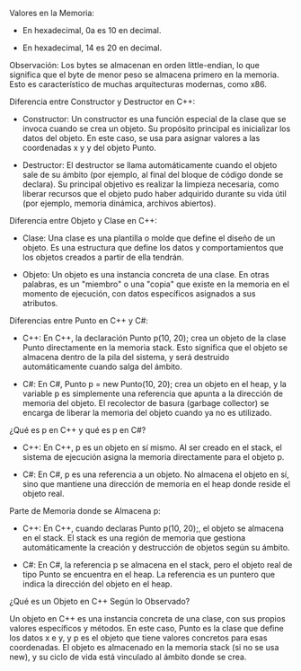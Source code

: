 Valores en la Memoria:
* En hexadecimal, 0a es 10 en decimal.

* En hexadecimal, 14 es 20 en decimal.

Observación: Los bytes se almacenan en orden little-endian, lo que significa que el byte de menor peso se almacena primero en la memoria. Esto es característico de muchas arquitecturas modernas, como x86.


Diferencia entre Constructor y Destructor en C++:
* Constructor: Un constructor es una función especial de la clase que se invoca cuando se crea un objeto. Su propósito principal es inicializar los datos del objeto. En este caso, se usa para asignar valores a las coordenadas x y y del objeto Punto.

* Destructor: El destructor se llama automáticamente cuando el objeto sale de su ámbito (por ejemplo, al final del bloque de código donde se declara). Su principal objetivo es realizar la limpieza necesaria, como liberar recursos que el objeto pudo haber adquirido durante su vida útil (por ejemplo, memoria dinámica, archivos abiertos).


Diferencia entre Objeto y Clase en C++:
* Clase: Una clase es una plantilla o molde que define el diseño de un objeto. Es una estructura que define los datos y comportamientos que los objetos creados a partir de ella tendrán.

* Objeto: Un objeto es una instancia concreta de una clase. En otras palabras, es un "miembro" o una "copia" que existe en la memoria en el momento de ejecución, con datos específicos asignados a sus atributos.


Diferencias entre Punto en C++ y C#:
* C++: En C++, la declaración Punto p(10, 20); crea un objeto de la clase Punto directamente en la memoria stack. Esto significa que el objeto se almacena dentro de la pila del sistema, y será destruido automáticamente cuando salga del ámbito.

* C#: En C#, Punto p = new Punto(10, 20); crea un objeto en el heap, y la variable p es simplemente una referencia que apunta a la dirección de memoria del objeto. El recolector de basura (garbage collector) se encarga de liberar la memoria del objeto cuando ya no es utilizado.


¿Qué es p en C++ y qué es p en C#?
* C++: En C++, p es un objeto en sí mismo. Al ser creado en el stack, el sistema de ejecución asigna la memoria directamente para el objeto p.

* C#: En C#, p es una referencia a un objeto. No almacena el objeto en sí, sino que mantiene una dirección de memoria en el heap donde reside el objeto real.


Parte de Memoria donde se Almacena p:
* C++: En C++, cuando declaras Punto p(10, 20);, el objeto se almacena en el stack. El stack es una región de memoria que gestiona automáticamente la creación y destrucción de objetos según su ámbito.

* C#: En C#, la referencia p se almacena en el stack, pero el objeto real de tipo Punto se encuentra en el heap. La referencia es un puntero que indica la dirección del objeto en el heap.


¿Qué es un Objeto en C++ Según lo Observado?

Un objeto en C++ es una instancia concreta de una clase, con sus propios valores específicos y métodos. En este caso, Punto es la clase que define los datos x e y, y p es el objeto que tiene valores concretos para esas coordenadas. El objeto es almacenado en la memoria stack (si no se usa new), y su ciclo de vida está vinculado al ámbito donde se crea.




